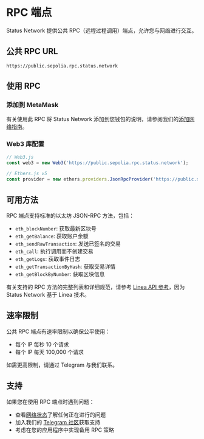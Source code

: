 # RPC 端点

Status Network 提供公共 RPC（远程过程调用）端点，允许您与网络进行交互。

## 公共 RPC URL

```
https://public.sepolia.rpc.status.network
```

## 使用 RPC

### 添加到 MetaMask
有关使用此 RPC 将 Status Network 添加到您钱包的说明，请参阅我们的[添加网络指南](../general-info/add-status-network.md)。

### Web3 库配置

```javascript
// Web3.js
const web3 = new Web3('https://public.sepolia.rpc.status.network');

// Ethers.js v5
const provider = new ethers.providers.JsonRpcProvider('https://public.sepolia.rpc.status.network');
```

## 可用方法

RPC 端点支持标准的以太坊 JSON-RPC 方法，包括：

- `eth_blockNumber`: 获取最新区块号
- `eth_getBalance`: 获取账户余额
- `eth_sendRawTransaction`: 发送已签名的交易
- `eth_call`: 执行调用而不创建交易
- `eth_getLogs`: 获取事件日志
- `eth_getTransactionByHash`: 获取交易详情
- `eth_getBlockByNumber`: 获取区块信息

有关支持的 RPC 方法的完整列表和详细规范，请参考 [Linea API 参考](https://docs.linea.build/api/reference)，因为 Status Network 基于 Linea 技术。

## 速率限制

公共 RPC 端点有速率限制以确保公平使用：
- 每个 IP 每秒 10 个请求
- 每个 IP 每天 100,000 个请求

如需更高限制，请通过 Telegram 与我们联系。

## 支持

如果您在使用 RPC 端点时遇到问题：
- 查看[网络状态](https://health.status.network)了解任何正在进行的问题
- 加入我们的 [Telegram 社区](https://t.me/+k04A_OZbhIs1Mzc9)获取支持
- 考虑在您的应用程序中实现备用 RPC 策略
